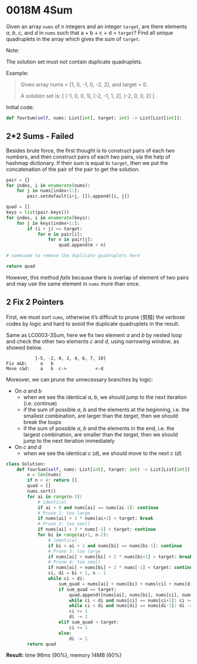 # 0018M 4Sum

Given an array `nums` of n integers and an integer `target`, are there elements *a*, *b*, *c*, and *d* in `nums` such that a + b + c + d = `target`? Find all unique quadruplets in the array which gives the sum of `target`.

Note:

The solution set must not contain duplicate quadruplets.

Example:

> Given array nums = [1, 0, -1, 0, -2, 2], and target = 0.
>
> A solution set is:
> [
>   	[-1,  0, 0, 1],
>   	[-2, -1, 1, 2],
>   	[-2,  0, 0, 2]
> ]

Initial code:

```python
def fourSum(self, nums: List[int], target: int) -> List[List[int]]:
```

## 2*2 Sums - Failed

Besides brute force, the first thought is to construct pairs of each two numbers, and then construct pairs of each two pairs, via the help of hashmap dictionary. If their sum is equal to `target`, then we put the concatenation of the pair of the pair to get the solution. 

```python
pair = {}
for index, i in enumerate(nums):
    for j in nums[index+1:]:
        pair.setdefault(i+j, []).append([i, j])

quad = []
keys = list(pair.keys())
for index, i in enumerate(keys):
    for j in keys[index+1:]:
        if (i + j) == target:
            for m in pair[i]:
                for n in pair[j]:
                    quad.append(m + n)

# somecode to remove the duplicate quadruplets here

return quad
```

However, this method *fails* because there is overlap of element of two pairs and may use the same element in `nums` more than once.

## 2 Fix 2 Pointers

First, we must sort `nums`, otherwise it’s difficult to prune (剪枝) the verbose codes by logic and hard to avoid the duplicate quadruplets in the result. 

Same as LC0003-3Sum, here we fix two element *a* and *b* by nested loop and check the other two elements *c* and *d*, using *narrowing window*, as showed below.

```
           [-5, -2, 0, 2, 4, 6, 7, 10]
Fix a&b:     a   b
Move c&d:    a   b  c->           <-d
```

Moreover, we can prune the unnecessary branches by logic:

* On *a* and *b*
    * when we see the identical *a*, *b*, we should jump to the next iteration (i.e. continue)
    * if the sum of possible *a*, *b* and the elements at the beginning, i.e. the smallest combination, are larger than the *target*, then we should break the loops
    * if the sum of possible *a*, *b* and the elements in the end, i.e. the largest combination, are smaller than the *target*, then we should jump to the next iteration immediately 
* On *c* and *d*
    * when we see the identical *c* (*d*), we should move to the next *c* (*d*)

```python
class Solution:
    def fourSum(self, nums: List[int], target: int) -> List[List[int]]:
        n = len(nums)
        if n < 4: return []
        quad = []
        nums.sort()
        for ai in range(n-3):
            # identical
            if ai > 0 and nums[ai] == nums[ai-1]: continue
            # Prune 1: too large
            if nums[ai] + 3 * nums[ai+1] > target: break
            # Prune 2: too small
            if nums[ai] + 3 * nums[-1] < target: continue
            for bi in range(ai+1, n-2):
                # identical
                if bi > ai + 1 and nums[bi] == nums[bi-1]: continue
                # Prune 3: too large
                if nums[ai] + nums[bi] + 2 * nums[bi+1] > target: break
                # Prune 4: too small
                if nums[ai] + nums[bi] + 2 * nums[-1] < target: continue
                ci, di = bi + 1, n - 1
                while ci < di:
                    sum_quad = nums[ai] + nums[bi] + nums[ci] + nums[di]
                    if sum_quad == target:
                        quad.append([nums[ai], nums[bi], nums[ci], nums[di]])
                        while ci < di and nums[ci] == nums[ci+1]: ci += 1
                        while ci < di and nums[di] == nums[di-1]: di -= 1
                        ci += 1
                        di -= 1
                    elif sum_quad < target:
                        ci += 1
                    else:
                        di -= 1
        return quad
```

**Result:** time 96ms (90%), memory 14MB (60%)